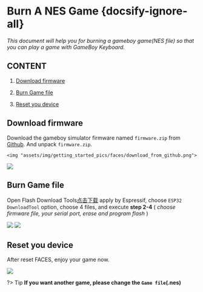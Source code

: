 # Burn A NES Game {docsify-ignore-all}

*This document will help you for burning a gameboy game(NES file) so that you can play a game with GameBoy Keyboard.*

## CONTENT

1. [Download firmware](#download-firmware)

2. [Burn Game file](#burn-Game-file)

3. [Reset you device](#reset-you-device)

## Download firmware

Download the gameboy simulator firmware named `firmware.zip` from [Github](https://github.com/m5stack/M5Stack-nesemu). And unpack `firmware.zip`.

    <img "assets/img/getting_started_pics/faces/download_from_github.png">


<img src="assets/img/getting_started_pics/faces/unpack_firmware.png">


## Burn Game file

Open Flash Download Tools[点击下载](https://www.espressif.com/sites/default/files/tools/flash_download_tools_v3.6.4.rar) apply by Espressif, choose `ESP32 DownloadTool` option, choose 4 files, and execute **step 2-4** ( *choose firmware file, your serial port, erase and program flash* )

<img src="assets/img/getting_started_pics/faces/chose_files.png">


<img src="assets/img/getting_started_pics/faces/download_it.png">


## Reset you device

After reset FACES, enjoy your game now.

<img src="assets/img/product_pics/core/faces_kit/gameboy_01.png">


?> Tip **If you want another game, please change the `Game file`(.nes)**
